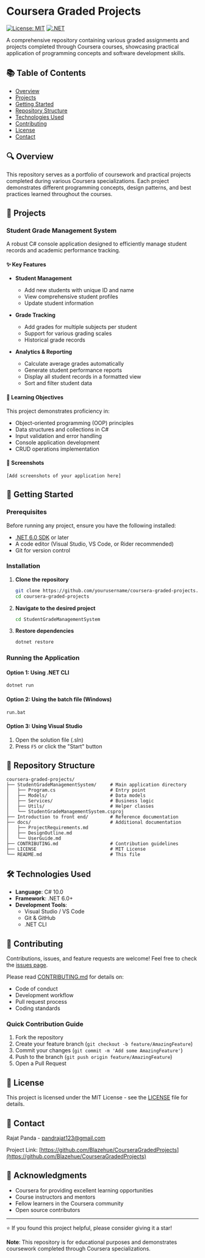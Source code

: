 # Coursera Graded Projects

[![License: MIT](https://img.shields.io/badge/License-MIT-yellow.svg)](https://opensource.org/licenses/MIT)
[![.NET](https://img.shields.io/badge/.NET-6.0+-512BD4?logo=dotnet)](https://dotnet.microsoft.com/)

A comprehensive repository containing various graded assignments and projects completed through Coursera courses, showcasing practical application of programming concepts and software development skills.

## 📚 Table of Contents

- [Overview](#overview)
- [Projects](#projects)
- [Getting Started](#getting-started)
- [Repository Structure](#repository-structure)
- [Technologies Used](#technologies-used)
- [Contributing](#contributing)
- [License](#license)
- [Contact](#contact)

## 🔍 Overview

This repository serves as a portfolio of coursework and practical projects completed during various Coursera specializations. Each project demonstrates different programming concepts, design patterns, and best practices learned throughout the courses.

## 🚀 Projects

### Student Grade Management System

A robust C# console application designed to efficiently manage student records and academic performance tracking.

#### ✨ Key Features

- **Student Management**
  - Add new students with unique ID and name
  - View comprehensive student profiles
  - Update student information

- **Grade Tracking**
  - Add grades for multiple subjects per student
  - Support for various grading scales
  - Historical grade records

- **Analytics & Reporting**
  - Calculate average grades automatically
  - Generate student performance reports
  - Display all student records in a formatted view
  - Sort and filter student data

#### 🎯 Learning Objectives

This project demonstrates proficiency in:
- Object-oriented programming (OOP) principles
- Data structures and collections in C#
- Input validation and error handling
- Console application development
- CRUD operations implementation

#### 📸 Screenshots

```
[Add screenshots of your application here]
```

## 🏁 Getting Started

### Prerequisites

Before running any project, ensure you have the following installed:

- [.NET 6.0 SDK](https://dotnet.microsoft.com/download/dotnet/6.0) or later
- A code editor (Visual Studio, VS Code, or Rider recommended)
- Git for version control

### Installation

1. **Clone the repository**
   ```bash
   git clone https://github.com/yourusername/coursera-graded-projects.git
   cd coursera-graded-projects
   ```

2. **Navigate to the desired project**
   ```bash
   cd StudentGradeManagementSystem
   ```

3. **Restore dependencies**
   ```bash
   dotnet restore
   ```

### Running the Application

#### Option 1: Using .NET CLI
```bash
dotnet run
```

#### Option 2: Using the batch file (Windows)
```bash
run.bat
```

#### Option 3: Using Visual Studio
1. Open the solution file (.sln)
2. Press `F5` or click the "Start" button

## 📁 Repository Structure

```
coursera-graded-projects/
├── StudentGradeManagementSystem/     # Main application directory
│   ├── Program.cs                    # Entry point
│   ├── Models/                       # Data models
│   ├── Services/                     # Business logic
│   ├── Utils/                        # Helper classes
│   └── StudentGradeManagementSystem.csproj
├── Introduction to front end/        # Reference documentation
├── docs/                             # Additional documentation
│   ├── ProjectRequirements.md
│   ├── DesignOutline.md
│   └── UserGuide.md
├── CONTRIBUTING.md                   # Contribution guidelines
├── LICENSE                           # MIT License
└── README.md                         # This file
```

## 🛠️ Technologies Used

- **Language**: C# 10.0
- **Framework**: .NET 6.0+
- **Development Tools**: 
  - Visual Studio / VS Code
  - Git & GitHub
  - .NET CLI

## 🤝 Contributing

Contributions, issues, and feature requests are welcome! Feel free to check the [issues page](../../issues).

Please read [CONTRIBUTING.md](CONTRIBUTING.md) for details on:
- Code of conduct
- Development workflow
- Pull request process
- Coding standards

### Quick Contribution Guide

1. Fork the repository
2. Create your feature branch (`git checkout -b feature/AmazingFeature`)
3. Commit your changes (`git commit -m 'Add some AmazingFeature'`)
4. Push to the branch (`git push origin feature/AmazingFeature`)
5. Open a Pull Request

## 📝 License

This project is licensed under the MIT License - see the [LICENSE](LICENSE) file for details.

## 📧 Contact

Rajat Panda - pandrajat123@gmail.com

Project Link: [https://github.com/Blazehue/CourseraGradedProjects](https://github.com/Blazehue/CourseraGradedProjects)

## 🙏 Acknowledgments

- Coursera for providing excellent learning opportunities
- Course instructors and mentors
- Fellow learners in the Coursera community
- Open source contributors

---

⭐️ If you found this project helpful, please consider giving it a star!

**Note**: This repository is for educational purposes and demonstrates coursework completed through Coursera specializations.
